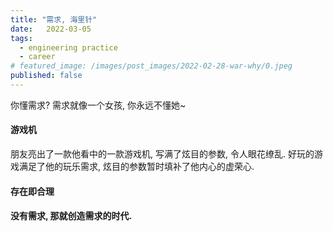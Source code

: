 ```yaml
---
title: "需求, 海里针"
date:   2022-03-05
tags:
  - engineering practice
  - career
# featured_image: /images/post_images/2022-02-28-war-why/0.jpeg
published: false
---
```


你懂需求? 需求就像一个女孩, 你永远不懂她~

#### 游戏机
朋友亮出了一款他看中的一款游戏机, 写满了炫目的参数, 令人眼花缭乱. 好玩的游戏满足了他的玩乐需求, 炫目的参数暂时填补了他内心的虚荣心. 

#### 存在即合理

#### 没有需求, 那就创造需求的时代.
